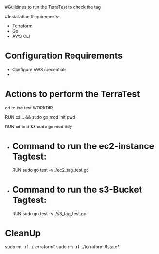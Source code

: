 #Guildines to run the TerraTest to check the tag

#Installation Requirements:
- Terraform
- Go
- AWS CLI

# Configuration Requirements 
- Configure AWS credentials
- 

# Actions to perform the TerraTest
cd to the test WORKDIR

RUN cd .. && sudo go mod init pwd

RUN cd test && sudo go mod tidy

- # Command to run the ec2-instance Tagtest:
    
   RUN sudo go test -v ./ec2_tag_test.go

-  # Command to run the s3-Bucket Tagtest:

   RUN sudo go test -v ./s3_tag_test.go

# CleanUp
sudo rm -rf ../.terraform*
sudo rm -rf ../terraform.tfstate*